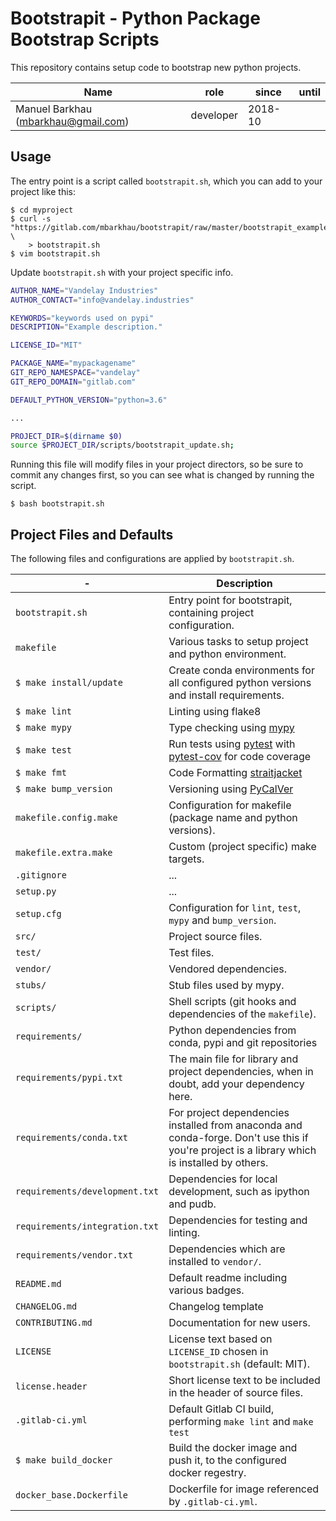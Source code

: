 # Bootstrapit - Python Package Bootstrap Scripts

This repository contains setup code to bootstrap new python
projects.


|                 Name                |    role   |  since  | until |
|-------------------------------------|-----------|---------|-------|
| Manuel Barkhau (mbarkhau@gmail.com) | developer | 2018-10 |       |


## Usage

The entry point is a script called `bootstrapit.sh`, which you can add
to your project like this:

```shell
$ cd myproject
$ curl -s "https://gitlab.com/mbarkhau/bootstrapit/raw/master/bootstrapit_example.sh" \
    > bootstrapit.sh
$ vim bootstrapit.sh
```

Update `bootstrapit.sh` with your project specific info.

```bash
AUTHOR_NAME="Vandelay Industries"
AUTHOR_CONTACT="info@vandelay.industries"

KEYWORDS="keywords used on pypi"
DESCRIPTION="Example description."

LICENSE_ID="MIT"

PACKAGE_NAME="mypackagename"
GIT_REPO_NAMESPACE="vandelay"
GIT_REPO_DOMAIN="gitlab.com"

DEFAULT_PYTHON_VERSION="python=3.6"

...

PROJECT_DIR=$(dirname $0)
source $PROJECT_DIR/scripts/bootstrapit_update.sh;
```

Running this file will modify files in your project directors, so
be sure to commit any changes first, so you can see what is
changed by running the script.

```session
$ bash bootstrapit.sh
```

## Project Files and Defaults

The following files and configurations are applied by `bootstrapit.sh`.

|               -                |                                                                  Description                                                                   |
|--------------------------------|------------------------------------------------------------------------------------------------------------------------------------------------|
| `bootstrapit.sh`               | Entry point for bootstrapit, containing project configuration.                                                                                 |
| `makefile`                     | Various tasks to setup project and python environment.                                                                                         |
| `$ make install/update`        | Create conda environments for all configured python versions and install requirements.                                                         |
| `$ make lint`                  | Linting using flake8                                                                                                                           |
| `$ make mypy`                  | Type checking using [mypy](http://mypy-lang.org/)                                                                                              |
| `$ make test`                  | Run tests using [pytest](https://docs.pytest.org/en/latest/) with [pytest-cov](https://pytest-cov.readthedocs.io/en/latest/) for code coverage |
| `$ make fmt`                   | Code Formatting [straitjacket](https://pypi.org/project/straitjacket/)                                                                         |
| `$ make bump_version`          | Versioning using [PyCalVer](https://pypi.org/project/pycalver/)                                                                                |
| `makefile.config.make`         | Configuration for makefile (package name and python versions).                                                                                 |
| `makefile.extra.make`          | Custom (project specific) make targets.                                                                                                        |
| `.gitignore`                   | ...                                                                                                                                            |
| `setup.py`                     | ...                                                                                                                                            |
| `setup.cfg`                    | Configuration for `lint`, `test`, `mypy` and `bump_version`.                                                                                   |
| `src/`                         | Project source files.                                                                                                                          |
| `test/`                        | Test files.                                                                                                                                    |
| `vendor/`                      | Vendored dependencies.                                                                                                                         |
| `stubs/`                       | Stub files used by mypy.                                                                                                                       |
| `scripts/`                     | Shell scripts (git hooks and dependencies of the `makefile`).                                                                                  |
| `requirements/`                | Python dependencies from conda, pypi and git repositories                                                                                      |
| `requirements/pypi.txt`        | The main file for library and project dependencies, when in doubt, add your dependency here.                                                   |
| `requirements/conda.txt`       | For project dependencies installed from anaconda and conda-forge. Don't use this if you're project is a library which is installed by others.  |
| `requirements/development.txt` | Dependencies for local development, such as ipython and pudb.                                                                                  |
| `requirements/integration.txt` | Dependencies for testing and linting.                                                                                                          |
| `requirements/vendor.txt`      | Dependencies which are installed to `vendor/`.                                                                                                 |
| `README.md`                    | Default readme including various badges.                                                                                                       |
| `CHANGELOG.md`                 | Changelog template                                                                                                                             |
| `CONTRIBUTING.md`              | Documentation for new users.                                                                                                                   |
| `LICENSE`                      | License text based on `LICENSE_ID` chosen in `bootstrapit.sh` (default: MIT).                                                                  |
| `license.header`               | Short license text to be included in the header of source files.                                                                               |
| `.gitlab-ci.yml`               | Default Gitlab CI build, performing `make lint` and `make test`                                                                                |
| `$ make build_docker`          | Build the docker image and push it, to the configured docker regestry.                                                                         |
| `docker_base.Dockerfile`       | Dockerfile for image referenced by `.gitlab-ci.yml`.                                                                                           |

